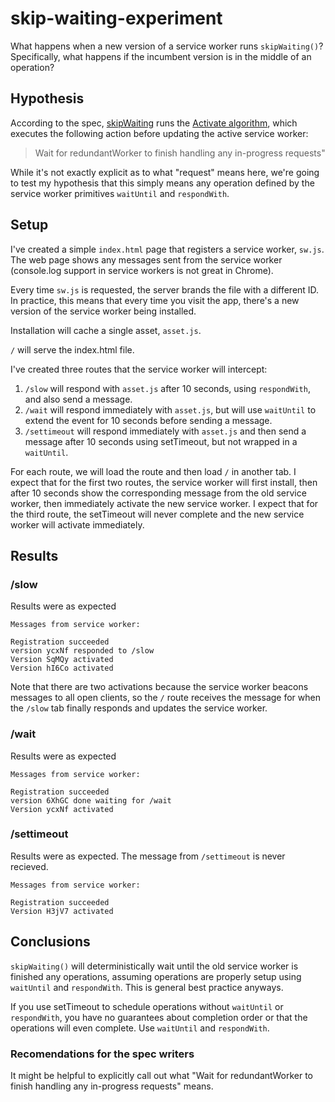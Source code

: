 # skip-waiting-experiment

What happens when a new version of a service worker runs `skipWaiting()`? Specifically, what happens if the incumbent version is in the middle of an operation?

## Hypothesis

According to the spec, [skipWaiting](https://www.w3.org/TR/service-workers-1/#service-worker-global-scope-skipwaiting) runs the [Activate algorithm](https://www.w3.org/TR/service-workers-1/#activation-algorithm), which executes the following action before updating the active service worker:

> Wait for redundantWorker to finish handling any in-progress requests"

While it's not exactly explicit as to what "request" means here, we're going to test my hypothesis that this simply means any operation defined by the service worker primitives `waitUntil` and `respondWith`.

## Setup

I've created a simple `index.html` page that registers a service worker, `sw.js`. The web page shows any messages sent from the service worker (console.log support in service workers is not great in Chrome).

Every time `sw.js` is requested, the server brands the file with a different ID. In practice, this means that every time you visit the app, there's a new version of the service worker being installed.

Installation will cache a single asset, `asset.js`.

`/` will serve the index.html file.

I've created three routes that the service worker will intercept:

1. `/slow` will respond with `asset.js` after 10 seconds, using `respondWith`, and also send a message.
2. `/wait` will respond immediately with `asset.js`, but will use `waitUntil` to extend the event for 10 seconds before sending a message.
3. `/settimeout` will respond immediately with `asset.js` and then send a message after 10 seconds using setTimeout, but not wrapped in a `waitUntil`.

For each route, we will load the route and then load `/` in another tab. I expect that for the first two routes, the service worker will first install, then after 10 seconds show the corresponding message from the old service worker, then immediately activate the new service worker. I expect that for the third route, the setTimeout will never complete and the new service worker will activate immediately.

## Results

### /slow

Results were as expected

```
Messages from service worker:

Registration succeeded
version ycxNf responded to /slow
Version SqMQy activated
Version hI6Co activated
```

Note that there are two activations because the service worker beacons messages to all open clients, so the `/` route receives the message for when the `/slow` tab finally responds and updates the service worker.

### /wait

Results were as expected

```
Messages from service worker:

Registration succeeded
version 6XhGC done waiting for /wait
Version ycxNf activated
```

### /settimeout

Results were as expected. The message from `/settimeout` is never recieved.

```
Messages from service worker:

Registration succeeded
Version H3jV7 activated
```

## Conclusions

`skipWaiting()` will deterministically wait until the old service worker is finished any operations, assuming operations are properly setup using `waitUntil` and `respondWith`. This is general best practice anyways.

If you use setTimeout to schedule operations without `waitUntil` or `respondWith`, you have no guarantees about completion order or that the operations will even complete. Use `waitUntil` and `respondWith`.

### Recomendations for the spec writers

It might be helpful to explicitly call out what "Wait for redundantWorker to finish handling any in-progress requests" means.